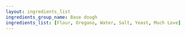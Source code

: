 ```yaml
---
layout: ingredients_list
ingredients_group_name: Base dough
ingredients_list: [Flour, Oregano, Water, Salt, Yeast, Much Love]
---
```


